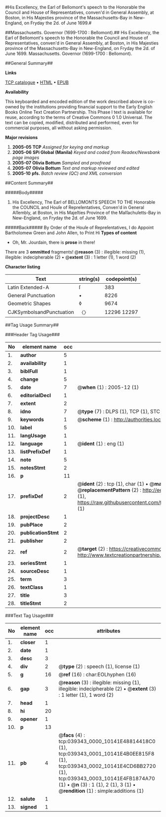 #His Excellency, the Earl of Bellomont's speech to the Honorable the Council and House of Representatives, conven'd in General Assembly, at Boston, in His Majesties province of the Massachusetts-Bay in New-England, on Fryday the 2d. of June 1699.#

##Massachusetts. Governor (1699-1700 : Bellomont).##
His Excellency, the Earl of Bellomont's speech to the Honorable the Council and House of Representatives, conven'd in General Assembly, at Boston, in His Majesties province of the Massachusetts-Bay in New-England, on Fryday the 2d. of June 1699.
Massachusetts. Governor (1699-1700 : Bellomont).

##General Summary##

**Links**

[TCP catalogue](http://www.ota.ox.ac.uk/tcp/)  • 
[HTML](http://tei.it.ox.ac.uk/tcp/Texts-HTML/free/N29/N29540.html)  • 
[EPUB](http://tei.it.ox.ac.uk/tcp/Texts-EPUB/free/N29/N29540.epub)

**Availability**

This keyboarded and encoded edition of the
	       work described above is co-owned by the institutions
	       providing financial support to the Early English Books
	       Online Text Creation Partnership. This Phase I text is
	       available for reuse, according to the terms of Creative
	       Commons 0 1.0 Universal. The text can be copied,
	       modified, distributed and performed, even for
	       commercial purposes, all without asking permission.

**Major revisions**

1. __2005-05__ __TCP__ *Assigned for keying and markup*
1. __2005-06__ __SPi Global (Manila)__ *Keyed and coded from Readex/Newsbank page images*
1. __2005-07__ __Olivia Bottum__ *Sampled and proofread*
1. __2005-07__ __Olivia Bottum__ *Text and markup reviewed and edited*
1. __2005-10__ __pfs.__ *Batch review (QC) and XML conversion*

##Content Summary##

#####Body#####

1. His Excellency, The Earl of BELLOMONTS SPEECH TO THE Honorable the COUNCIL and Houſe of Repreſentatives, Conven'd in General Aſſembly, at Boston, in His Majeſties Province of the Maſſachuſetts-Bay in New-England, on Fryday the
2d. of June 1699.

#####Back#####
By Order of the Houſe of Repreſentatives, I do Appoint Bartholomew Green and John Allen, to Print Hi
**Types of content**

  * Oh, Mr. Jourdain, there is **prose** in there!

There are 3 **ommitted** fragments! 
 @__reason__ (3) : illegible: missing (1), illegible: indecipherable (2)  •  @__extent__ (3) : 1 letter (1), 1 word (2)

**Character listing**


|Text|string(s)|codepoint(s)|
|---|---|---|
|Latin Extended-A|ſ|383|
|General Punctuation|•|8226|
|Geometric Shapes|◊|9674|
|CJKSymbolsandPunctuation|〈〉|12296 12297|

##Tag Usage Summary##

###Header Tag Usage###

|No|element name|occ|attributes|
|---|---|---|---|
|1.|__author__|5||
|2.|__availability__|1||
|3.|__biblFull__|1||
|4.|__change__|5||
|5.|__date__|7| @__when__ (1) : 2005-12 (1)|
|6.|__editorialDecl__|1||
|7.|__extent__|2||
|8.|__idno__|7| @__type__ (7) : DLPS (1), TCP (1), STC (2), NOTIS (1), IMAGE-SET (1), EVANS-CITATION (1)|
|9.|__keywords__|1| @__scheme__ (1) : http://authorities.loc.gov/ (1)|
|10.|__label__|5||
|11.|__langUsage__|1||
|12.|__language__|1| @__ident__ (1) : eng (1)|
|13.|__listPrefixDef__|1||
|14.|__note__|5||
|15.|__notesStmt__|2||
|16.|__p__|11||
|17.|__prefixDef__|2| @__ident__ (2) : tcp (1), char (1)  •  @__matchPattern__ (2) : ([0-9\-]+):([0-9IVX]+) (1), (.+) (1)  •  @__replacementPattern__ (2) : http://eebo.chadwyck.com/downloadtiff?vid=$1&page=$2 (1), https://raw.githubusercontent.com/textcreationpartnership/Texts/master/tcpchars.xml#$1 (1)|
|18.|__projectDesc__|1||
|19.|__pubPlace__|2||
|20.|__publicationStmt__|2||
|21.|__publisher__|2||
|22.|__ref__|2| @__target__ (2) : https://creativecommons.org/publicdomain/zero/1.0/ (1), http://www.textcreationpartnership.org/docs/. (1)|
|23.|__seriesStmt__|1||
|24.|__sourceDesc__|1||
|25.|__term__|3||
|26.|__textClass__|1||
|27.|__title__|3||
|28.|__titleStmt__|2||


###Text Tag Usage###

|No|element name|occ|attributes|
|---|---|---|---|
|1.|__closer__|1||
|2.|__date__|1||
|3.|__desc__|3||
|4.|__div__|2| @__type__ (2) : speech (1), license (1)|
|5.|__g__|16| @__ref__ (16) : char:EOLhyphen (16)|
|6.|__gap__|3| @__reason__ (3) : illegible: missing (1), illegible: indecipherable (2)  •  @__extent__ (3) : 1 letter (1), 1 word (2)|
|7.|__head__|1||
|8.|__hi__|20||
|9.|__opener__|1||
|10.|__p__|13||
|11.|__pb__|4| @__facs__ (4) : tcp:039343_0000_10141E48814418C0 (1), tcp:039343_0001_10141E4B0EE815F8 (1), tcp:039343_0002_10141E4CD6BB2720 (1), tcp:039343_0003_10141E4FB1874A70 (1)  •  @__n__ (3) : 1 (1), 2 (1), 3 (1)  •  @__rendition__ (1) : simple:additions (1)|
|12.|__salute__|1||
|13.|__signed__|1||
